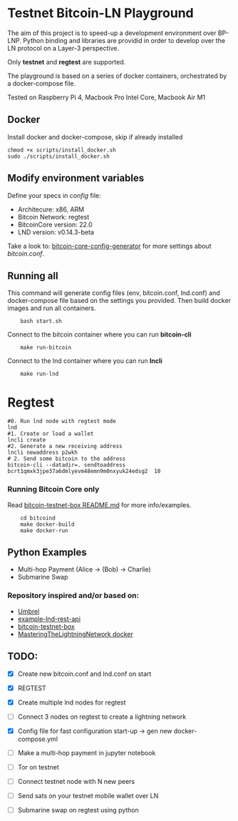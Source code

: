# Testnet Bitcoin-LN Playground 

The aim of this project is to speed-up a development environment over BP-LNP. 
Python binding and libraries are providid in order to develop over the LN protocol on a Layer-3 perspective.

Only **testnet** and **regtest** are supported.

The playground is based on a series of docker containers, orchestrated by a docker-compose file.

Tested on Raspberry Pi 4, Macbook Pro Intel Core, Macbook Air M1 

## Docker 
Install docker and docker-compose, skip if already installed 
```
chmod +x scripts/install_docker.sh
sudo ./scripts/install_docker.sh
```

## Modify environment variables
Define your specs in *config* file: 

 - Architecure: x86, ARM
 - Bitcoin Network: regtest
 - BitcoinCore version: 22.0
 - LND version: v0.14.3-beta
 
 Take a look to: [bitcoin-core-config-generator](https://jlopp.github.io/bitcoin-core-config-generator/) for more settings about *bitcoin.conf*.

## Running all
This command will generate config files (env, bitcoin.conf, lnd.conf) and docker-compose file based on the settings you provided. 
Then build docker images and run all containers. 
```
    bash start.sh  
```


Connect to the bitcoin container where you can run **bitcoin-cli**
```
    make run-bitcoin
```
Connect to the lnd container where you can run **lncli**
```
    make run-lnd
```

# Regtest 
```
#0. Run lnd node with regtest mode
lnd
#1. Create or load a wallet
lncli create
#2. Generate a new receiving address
lncli newaddress p2wkh
# 2. Send some bitcoin to the address
bitcoin-cli --datadir=. sendtoaddress bcrt1qmxk3jpe37a6dmlyevm48emn9m0nxyuk24edsg2  10 
```

### Running Bitcoin Core only
Read [bitcoin-testnet-box README.md](bitcoind/README.md) for more info/examples. 
```
    cd bitcoind
    make docker-build
    make docker-run
```

## Python Examples
- Multi-hop Payment (Alice -> (Bob) -> Charlie)
- Submarine Swap

### Repository inspired and/or based on: 
- [Umbrel](https://github.com/getumbrel/umbrel)
- [example-lnd-rest-api](https://github.com/kadokko/example-lnd-rest-api)
- [bitcoin-testnet-box](https://github.com/freewil/bitcoin-testnet-box)
- [MasteringTheLightningNetwork docker](https://github.com/lnbook/lnbook/tree/develop/code/docker)

## TODO: 
- [X] Create new bitcoin.conf and lnd.conf on start 
- [X] REGTEST
- [X]  Create multiple lnd nodes for regtest
- [ ]  Connect 3 nodes on regtest to create a lightning network 
- [X]  Config file for fast configuration start-up -> gen new docker-compose.yml
- [ ]  Make a multi-hop payment in jupyter notebook
- [ ]  Tor on testnet
- [ ]  Connect testnet node with N new peers
- [ ]  Send sats on your testnet mobile wallet over LN 
- [ ]  Submarine swap on regtest using python 
  